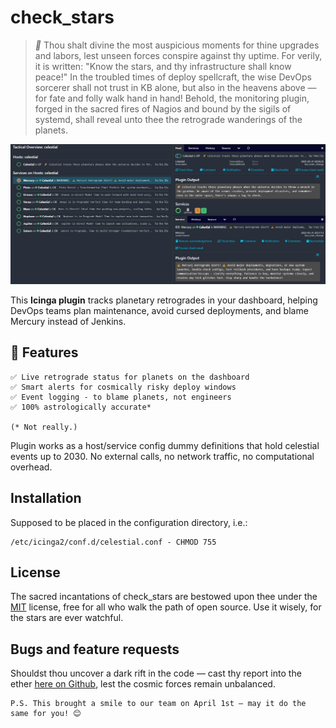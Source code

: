 # check_stars
> **_📜_** Thou shalt divine the most auspicious moments for thine upgrades and labors, lest unseen forces conspire against thy uptime. For verily, it is written: "Know the stars, and thy infrastructure shall know peace!" In the troubled times of deploy spellcraft, the wise DevOps sorcerer shall not trust in KB alone, but also in the heavens above — for fate and folly walk hand in hand! Behold, the monitoring plugin, forged in the sacred fires of Nagios and bound by the sigils of systemd, shall reveal unto thee the retrograde wanderings of the planets.

![Celestial interface example](/check_stars.jpg?raw=true "Celestial - Interface Example")

This **Icinga plugin** tracks planetary retrogrades in your dashboard, helping DevOps teams plan maintenance, avoid cursed deployments, and blame Mercury instead of Jenkins. 

## 🔭 Features
```
✅ Live retrograde status for planets on the dashboard
✅ Smart alerts for cosmically risky deploy windows
✅ Event logging - to blame planets, not engineers
✅ 100% astrologically accurate*

(* Not really.)
```

Plugin works as a host/service config dummy definitions that hold celestial events up to 2030. 
No external calls, no network traffic, no computational overhead.


## Installation
Supposed to be placed in the configuration directory, i.e.:
```
/etc/icinga2/conf.d/celestial.conf - CHMOD 755
```

## License
The sacred incantations of check_stars are bestowed upon thee under the [MIT](https://www.mit-license.org/) license, free for all who walk the path of open source. Use it wisely, for the stars are ever watchful.

## Bugs and feature requests
Shouldst thou uncover a dark rift in the code — cast thy report into the ether [here on Github](https://github.com/xyhtac/check_stars/issues), lest the cosmic forces remain unbalanced.


```
P.S. This brought a smile to our team on April 1st — may it do the same for you! 😊
```
